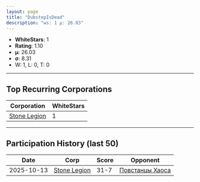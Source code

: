 ```yaml
---
layout: page
title: "DubstepIsDead"
description: "ws: 1 μ: 26.03"
---
```

- **WhiteStars**: 1
- **Rating**: 1.10
- **μ**: 26.03  
- **σ**: 8.31
- W: 1, L: 0, T: 0

---

## Top Recurring Corporations

| Corporation | WhiteStars |
| --- | --- |
| [Stone Legion](https://ws.tsl.rocks/corp/60cd15c27192f777f2e4abc413a83d4ab33bbccd7764a387afd2347dcd3d751a/) | 1 |

---

## Participation History (last 50)

| Date | Corp | Score | Opponent |
| --- | --- | --- | --- |
| 2025-10-13 | [Stone Legion](https://ws.tsl.rocks/corp/60cd15c27192f777f2e4abc413a83d4ab33bbccd7764a387afd2347dcd3d751a/) | 31-7 | [Повстанцы Хаоса](https://ws.tsl.rocks/corp/1358877fcc123cef74de06c83a943f27a7fad0ab6d20989f767ce88d4d195ace/) |